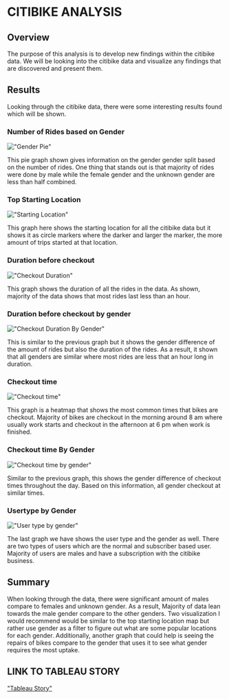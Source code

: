 # CITIBIKE ANALYSIS

## Overview

The purpose of this analysis is to develop new findings within the citibike data. We will be looking into the citibike data and visualize any findings that are discovered and present them.

## Results

Looking through the citibike data, there were some interesting results found which will be shown.

### Number of Rides based on Gender
!["Gender Pie"](images/Gender%20CitiBike%20Story-2.png)

This pie graph shown gives information on the gender gender split based on the number of rides. One thing that stands out is that majority of rides were done by male while the female gender and the unknown gender are less than half combined.

### Top Starting Location

!["Starting Location"](images/Gender%20CitiBike%20Story-3.png)

This graph here shows the starting location for all the citibike data but it shows it as circle markers where the darker and larger the marker, the more amount of trips started at that location.

### Duration before checkout

!["Checkout Duration"](images/Gender%20CitiBike%20Story-4.png)

This graph shows the duration of all the rides in the data. As shown, majority of the data shows that most rides last less than an hour.

### Duration before checkout by gender

!["Checkout Duration By Gender"](images/Gender%20CitiBike%20Story-5.png)

This is similar to the previous graph but it shows the gender difference of the amount of rides but also the duration of the rides. As a result, it shown that all genders are similar where most rides are less that an hour long in duration.

### Checkout time

!["Checkout time"](images/Gender%20CitiBike%20Story-6.png)

This graph is a heatmap that shows the most common times that bikes are checkout. Majority of bikes are checkout in the morning around 8 am where usually work starts and checkout in the afternoon at 6 pm when work is finished.

### Checkout time By Gender

!["Checkout time by gender"](images/Gender%20CitiBike%20Story-7.png)

Similar to the previous graph, this shows the gender difference of checkout times throughout the day. Based on this information, all gender checkout at similar times.

### Usertype by Gender

!["User type by gender"](images/Gender%20CitiBike%20Story-8.png)

The last graph we have shows the user type and the gender as well. There are two types of users which are the normal and subscriber based user. Majority of users are males and have a subscription with the citibike business.

## Summary

When looking through the data, there were significant amount of males compare to females and unknown gender. As a result, Majority of data lean towards the male gender compare to the other genders. Two visualization I would recommend would be similar to the top starting location map but rather use gender as a filter to figure out what are some popular locations for each gender. Additionally, another graph that could help is seeing the repairs of bikes compare to the gender that uses it to see what gender requires the most uptake.

## LINK TO TABLEAU STORY

["Tableau Story"](https://public.tableau.com/app/profile/adam6646/viz/NYC_Citibike_Challenge_Story_16666288895620/GenderCitiBikeStory)